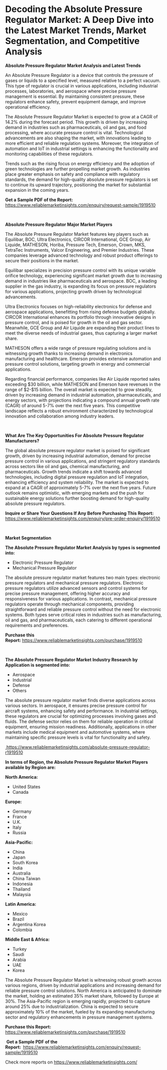<p><h1>Decoding the Absolute Pressure Regulator Market: A Deep Dive into the Latest Market Trends, Market Segmentation, and Competitive Analysis</h1></p><p><strong>Absolute Pressure Regulator Market Analysis and Latest Trends</strong></p>
<p><p>An Absolute Pressure Regulator is a device that controls the pressure of gases or liquids to a specified level, measured relative to a perfect vacuum. This type of regulator is crucial in various applications, including industrial processes, laboratories, and aerospace where precise pressure management is essential. By maintaining consistent pressure, these regulators enhance safety, prevent equipment damage, and improve operational efficiency.</p><p>The Absolute Pressure Regulator Market is expected to grow at a CAGR of 14.2% during the forecast period. This growth is driven by increasing demand in industries such as pharmaceuticals, oil and gas, and food processing, where accurate pressure control is vital. Technological advancements are also shaping the market, with innovations leading to more efficient and reliable regulation systems. Moreover, the integration of automation and IoT in industrial settings is enhancing the functionality and monitoring capabilities of these regulators.</p><p>Trends such as the rising focus on energy efficiency and the adoption of green technologies are further propelling market growth. As industries place greater emphasis on safety and compliance with regulatory standards, the demand for high-quality absolute pressure regulators is set to continue its upward trajectory, positioning the market for substantial expansion in the coming years.</p></p>
<p><strong>Get a Sample PDF of the Report:&nbsp;</strong> <a href="https://www.reliablemarketinsights.com/enquiry/request-sample/1919510?utm_campaign=2010&utm_medium=2&utm_source=Github&utm_content=ia&utm_term=20022025&utm_id=absolute-pressure-regulator">https://www.reliablemarketinsights.com/enquiry/request-sample/1919510</a></p>
<p>&nbsp;</p>
<p><strong>Absolute Pressure Regulator Major Market Players</strong></p>
<p><p>The Absolute Pressure Regulator Market features key players such as Equilibar, BOC, Ultra Electronics, CIRCOR International, GCE Group, Air Liquide, MATHESON, Horiba, Pressure Tech, Emerson, Crown, MKS, TetraTec Instruments, Valcor Engineering, and Premier Industries. These companies leverage advanced technology and robust product offerings to secure their positions in the market.</p><p>Equilibar specializes in precision pressure control with its unique variable orifice technology, experiencing significant market growth due to increasing demand in industries like pharmaceuticals and aerospace. BOC, a leading supplier in the gas industry, is expanding its focus on pressure regulators for various applications, projecting growth driven by technological advancements.</p><p>Ultra Electronics focuses on high-reliability electronics for defense and aerospace applications, benefitting from rising defense budgets globally. CIRCOR International enhances its portfolio through innovative designs in pressure control, and is poised for growth in the oil and gas sector. Meanwhile, GCE Group and Air Liquide are expanding their product lines to meet the diverse needs of industrial gases, thus capturing a larger market share.</p><p>MATHESON offers a wide range of pressure regulating solutions and is witnessing growth thanks to increasing demand in electronics manufacturing and healthcare. Emerson provides extensive automation and pressure control solutions, targeting growth in energy and commercial applications.</p><p>Regarding financial performance, companies like Air Liquide reported sales exceeding $30 billion, while MATHESON and Emerson have revenues in the range of $2-$15 billion. The overall market is expected to grow steadily, driven by increasing demand in industrial automation, pharmaceuticals, and energy sectors, with projections indicating a compound annual growth rate (CAGR) of around 5-7% over the next five years. This competitive landscape reflects a robust environment characterized by technological innovation and collaboration among industry leaders.</p></p>
<p>&nbsp;</p>
<p><strong>What Are The Key Opportunities For Absolute Pressure Regulator Manufacturers?</strong></p>
<p><p>The global absolute pressure regulator market is poised for significant growth, driven by increasing industrial automation, demand for precise pressure control in various applications, and stringent regulatory standards across sectors like oil and gas, chemical manufacturing, and pharmaceuticals. Growth trends indicate a shift towards advanced technologies, including digital pressure regulation and IoT integration, enhancing efficiency and system reliability. The market is expected to expand at a CAGR of approximately 5-7% over the next five years. Future outlook remains optimistic, with emerging markets and the push for sustainable energy solutions further boosting demand for high-quality absolute pressure regulators.</p></p>
<p><strong>Inquire or Share Your Questions If Any Before Purchasing This Report:</strong> <a href="https://www.reliablemarketinsights.com/enquiry/pre-order-enquiry/1919510?utm_campaign=2010&utm_medium=2&utm_source=Github&utm_content=ia&utm_term=20022025&utm_id=absolute-pressure-regulator">https://www.reliablemarketinsights.com/enquiry/pre-order-enquiry/1919510</a></p>
<p>&nbsp;</p>
<p><strong>Market Segmentation</strong></p>
<p><strong>The Absolute Pressure Regulator Market Analysis by types is segmented into:</strong></p>
<p><ul><li>Electronic Pressure Regulator</li><li>Mechanical Pressure Regulator</li></ul></p>
<p><p>The absolute pressure regulator market features two main types: electronic pressure regulators and mechanical pressure regulators. Electronic pressure regulators utilize advanced sensors and control systems for precise pressure management, offering higher accuracy and responsiveness for various applications. In contrast, mechanical pressure regulators operate through mechanical components, providing straightforward and reliable pressure control without the need for electronic systems. Both types serve critical roles in industries such as manufacturing, oil and gas, and pharmaceuticals, each catering to different operational requirements and preferences.</p></p>
<p><strong>Purchase this Report:&nbsp;</strong><a href="https://www.reliablemarketinsights.com/purchase/1919510?utm_campaign=2010&utm_medium=2&utm_source=Github&utm_content=ia&utm_term=20022025&utm_id=absolute-pressure-regulator">https://www.reliablemarketinsights.com/purchase/1919510</a></p>
<p>&nbsp;</p>
<p><strong>The Absolute Pressure Regulator Market Industry Research by Application is segmented into:</strong></p>
<p><ul><li>Aerospace</li><li>Industrial</li><li>Defense</li><li>Others</li></ul></p>
<p><p>The absolute pressure regulator market finds diverse applications across various sectors. In aerospace, it ensures precise pressure control for aircraft systems, enhancing safety and performance. In industrial settings, these regulators are crucial for optimizing processes involving gases and fluids. The defense sector relies on them for reliable operation in critical equipment, ensuring mission readiness. Additionally, applications in other markets include medical equipment and automotive systems, where maintaining specific pressure levels is vital for functionality and safety.</p></p>
<p><a href="https://www.reliablemarketinsights.com/absolute-pressure-regulator-r1919510?utm_campaign=2010&utm_medium=2&utm_source=Github&utm_content=ia&utm_term=20022025&utm_id=absolute-pressure-regulator">&nbsp;https://www.reliablemarketinsights.com/absolute-pressure-regulator-r1919510</a></p>
<p><strong>In terms of Region, the Absolute Pressure Regulator Market Players available by Region are:</strong></p>
<p>
    <p> <strong> North America: </strong>
        <ul>
            <li>United States</li>
            <li>Canada</li>
        </ul>
        </p> 
    <p> <strong> Europe: </strong>
        <ul>
            <li>Germany</li>
            <li>France</li>
            <li>U.K.</li>
            <li>Italy</li>
            <li>Russia</li>
        </ul>
        </p> 
    <p> <strong> Asia-Pacific: </strong>
        <ul>
            <li>China</li>
            <li>Japan</li>
            <li>South Korea</li>
            <li>India</li>
            <li>Australia</li>
            <li>China Taiwan</li>
            <li>Indonesia</li>
            <li>Thailand</li>
            <li>Malaysia</li>
        </ul>
        </p> 
    <p> <strong> Latin America: </strong>
        <ul>
            <li>Mexico</li>
            <li>Brazil</li>
            <li>Argentina Korea</li>
            <li>Colombia</li>
        </ul>
        </p> 
    <p> <strong> Middle East & Africa: </strong>
        <ul>
            <li>Turkey</li>
            <li>Saudi</li>
            <li>Arabia</li>
            <li>UAE</li>
            <li>Korea</li>
        </ul>
    </p>
    </p>
<p><p>The Absolute Pressure Regulator Market is witnessing robust growth across various regions, driven by industrial applications and increasing demand for reliable pressure control solutions. North America is anticipated to dominate the market, holding an estimated 35% market share, followed by Europe at 30%. The Asia-Pacific region is emerging rapidly, projected to capture around 25% due to industrialization. China is expected to secure approximately 10% of the market, fueled by its expanding manufacturing sector and regulatory enhancements in pressure management systems.</p></p>
<p><strong>Purchase this Report: </strong><a href="https://www.reliablemarketinsights.com/purchase/1919510?utm_campaign=2010&utm_medium=2&utm_source=Github&utm_content=ia&utm_term=20022025&utm_id=absolute-pressure-regulator">https://www.reliablemarketinsights.com/purchase/1919510</a></p>
<p>&nbsp;<strong>Get a Sample PDF of the Report:&nbsp;&nbsp;</strong><a href="https://www.reliablemarketinsights.com/enquiry/request-sample/1919510?utm_campaign=2010&utm_medium=2&utm_source=Github&utm_content=ia&utm_term=20022025&utm_id=absolute-pressure-regulator">https://www.reliablemarketinsights.com/enquiry/request-sample/1919510</a></p>
<p><strong></strong></p>
<p>Check more reports on <a href="https://www.reliablemarketinsights.com/?utm_campaign=2010&utm_medium=2&utm_source=Github&utm_content=ia&utm_term=20022025&utm_id=absolute-pressure-regulator">https://www.reliablemarketinsights.com/</a></p>